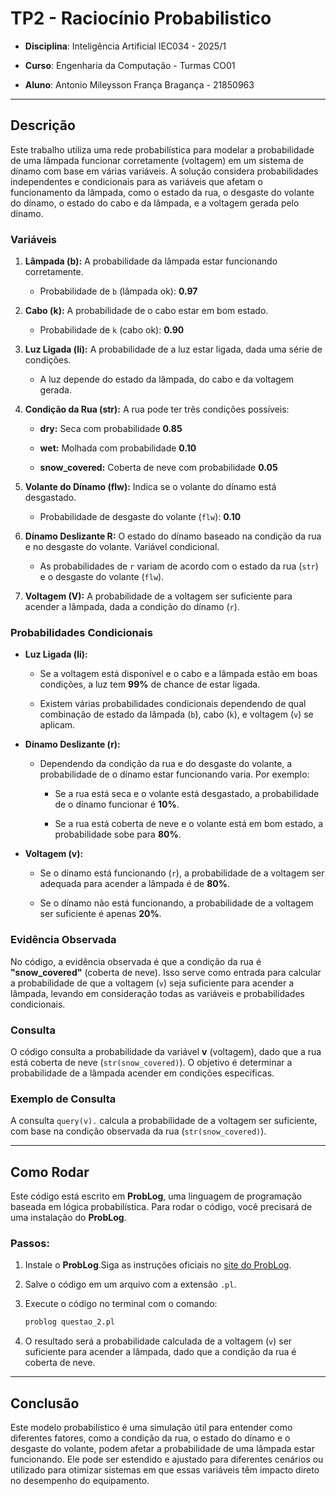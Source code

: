 # TP2 - Raciocínio Probabilistico

- **Disciplina**: Inteligência Artificial IEC034 - 2025/1
- **Curso**: Engenharia da Computação - Turmas CO01 

- **Aluno**:  Antonio Mileysson França Bragança - 21850963

---
## Descrição

Este trabalho  utiliza uma rede probabilística para modelar a probabilidade de uma lâmpada funcionar corretamente (voltagem) em um sistema de dínamo com base em várias variáveis. A solução considera probabilidades independentes e condicionais para as variáveis que afetam o funcionamento da lâmpada, como o estado da rua, o desgaste do volante do dínamo, o estado do cabo e da lâmpada, e a voltagem gerada pelo dínamo.

### Variáveis

1.  **Lâmpada (b):** A probabilidade da lâmpada estar funcionando corretamente.
    
    -   Probabilidade de `b` (lâmpada ok): **0.97**
        
2.  **Cabo (k):** A probabilidade de o cabo estar em bom estado.
    
    -   Probabilidade de `k` (cabo ok): **0.90**
        
3.  **Luz Ligada (li):** A probabilidade de a luz estar ligada, dada uma série de condições.
    
    -   A luz depende do estado da lâmpada, do cabo e da voltagem gerada.
        
4.  **Condição da Rua (str):** A rua pode ter três condições possíveis:
    
    -   **dry:** Seca com probabilidade **0.85**
        
    -   **wet:** Molhada com probabilidade **0.10**
        
    -   **snow_covered:** Coberta de neve com probabilidade **0.05**
        
5.  **Volante do Dínamo (flw):** Indica se o volante do dínamo está desgastado.
    
    -   Probabilidade de desgaste do volante (`flw`): **0.10**
        
6.  **Dínamo Deslizante R:** O estado do dínamo baseado na condição da rua e no desgaste do volante. Variável condicional.
    
    -   As probabilidades de `r` variam de acordo com o estado da rua (`str`) e o desgaste do volante (`flw`).
        
7.  **Voltagem (V):** A probabilidade de a voltagem ser suficiente para acender a lâmpada, dada a condição do dínamo (`r`).
    

### Probabilidades Condicionais

-   **Luz Ligada (li):**
    
    -   Se a voltagem está disponível e o cabo e a lâmpada estão em boas condições, a luz tem **99%** de chance de estar ligada.
        
    -   Existem várias probabilidades condicionais dependendo de qual combinação de estado da lâmpada (`b`), cabo (`k`), e voltagem (`v`) se aplicam.
        
-   **Dínamo Deslizante (r):**
    
    -   Dependendo da condição da rua e do desgaste do volante, a probabilidade de o dínamo estar funcionando varia. Por exemplo:
        
        -   Se a rua está seca e o volante está desgastado, a probabilidade de o dínamo funcionar é **10%**.
            
        -   Se a rua está coberta de neve e o volante está em bom estado, a probabilidade sobe para **80%**.
            
-   **Voltagem (v):**
    
    -   Se o dínamo está funcionando (`r`), a probabilidade de a voltagem ser adequada para acender a lâmpada é de **80%**.
        
    -   Se o dínamo não está funcionando, a probabilidade de a voltagem ser suficiente é apenas **20%**.
        

### Evidência Observada

No código, a evidência observada é que a condição da rua é **"snow_covered"** (coberta de neve). Isso serve como entrada para calcular a probabilidade de que a voltagem (`v`) seja suficiente para acender a lâmpada, levando em consideração todas as variáveis e probabilidades condicionais.

### Consulta

O código consulta a probabilidade da variável **v** (voltagem), dado que a rua está coberta de neve (`str(snow_covered)`). O objetivo é determinar a probabilidade de a lâmpada acender em condições específicas.

### Exemplo de Consulta

A consulta `query(v).` calcula a probabilidade de a voltagem ser suficiente, com base na condição observada da rua (`str(snow_covered)`).

----------

## Como Rodar

Este código está escrito em **ProbLog**, uma linguagem de programação baseada em lógica probabilística. Para rodar o código, você precisará de uma instalação do **ProbLog**.

### Passos:

1.  Instale o **ProbLog**.Siga as instruções oficiais no [site do ProbLog](https://dtai.cs.kuleuven.be/problog/).
    
2.  Salve o código em um arquivo com a extensão `.pl`.
    
3.  Execute o código no terminal com o comando:
    
    ```bash
    problog questao_2.pl
    
    ```
    
4.  O resultado será a probabilidade calculada de a voltagem (`v`) ser suficiente para acender a lâmpada, dado que a condição da rua é coberta de neve.
    

----------

## Conclusão

Este modelo probabilístico é uma simulação útil para entender como diferentes fatores, como a condição da rua, o estado do dínamo e o desgaste do volante, podem afetar a probabilidade de uma lâmpada estar funcionando. Ele pode ser estendido e ajustado para diferentes cenários ou utilizado para otimizar sistemas em que essas variáveis têm impacto direto no desempenho do equipamento.
